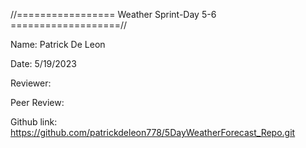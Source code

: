 //================= Weather Sprint-Day 5-6 ===================//

Name: Patrick De Leon

Date: 5/19/2023

Reviewer:

Peer Review:

Github link: https://github.com/patrickdeleon778/5DayWeatherForecast_Repo.git